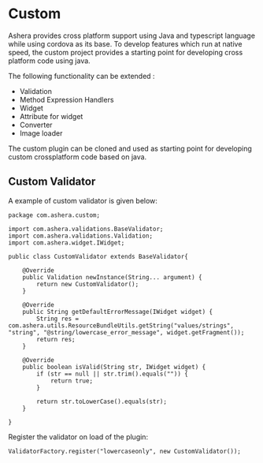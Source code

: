 # Custom

Ashera provides cross platform support using Java and typescript language while using cordova as its base. To develop features which run at native speed, the custom project provides a starting point for developing cross platform code using java.

The following functionality can be extended :
* Validation
* Method Expression Handlers
* Widget
* Attribute for widget
* Converter
* Image loader

The custom plugin can be cloned and used as starting point for developing custom crossplatform code based on java.

## Custom Validator

A example of custom validator is given below:
```
package com.ashera.custom;

import com.ashera.validations.BaseValidator;
import com.ashera.validations.Validation;
import com.ashera.widget.IWidget;

public class CustomValidator extends BaseValidator{

	@Override
	public Validation newInstance(String... argument) {
		return new CustomValidator();
	}

	@Override
	public String getDefaultErrorMessage(IWidget widget) {
		String res = com.ashera.utils.ResourceBundleUtils.getString("values/strings", "string", "@string/lowercase_error_message", widget.getFragment());
		return res;
	}

	@Override
	public boolean isValid(String str, IWidget widget) {
		if (str == null || str.trim().equals("")) {
			return true;
		}
		
		return str.toLowerCase().equals(str);
	}

}
```

Register the validator on load of the plugin:

```
ValidatorFactory.register("lowercaseonly", new CustomValidator());
```
